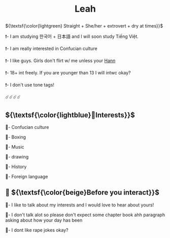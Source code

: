 #     <p align="center">Leah</p>

${\textsf{\color{lightgreen} Straight + She/her + extrovert + dry at times}}$

❗- I am studying 한국어 + 日本語 and I will soon study Tiếng Việt.

❗- I am really interested in Confucian culture

❗- I like guys. Girls don't flirt w/ me unless your [Hann](https://github.com/hanniehannie)

❗- 18+ int freely. If you are younger than 13 I will intwc okay?

❗- I don't use tone tags!

☄️☄️☄️☄️
## ${\textsf{\color{lightblue}🌈Interests}}$
🩵- Confucian culture

🩵- Boxing

🩵- Music

🩵- drawing 

🩵- History

🩵- Foreign language

## 🪽 ${\textsf{\color{beige}Before you interact}}$

🦴- I like to talk about my interests and I would love to hear about yours!

🦴- I don't talk alot so please don't expect some chapter book ahh paragraph asking about how your day has been

🦴- I dont like rape jokes okay?
